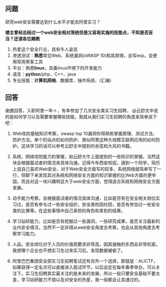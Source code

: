 ## 问题
研究web安全需要达到什么水平才能去阿里实习？

**楼主曾经总结过一个web安全相对笼统但是又容易实施的技能点，不知是否妥当？还请各位赐教**
1. 热爱这个安全行业，具有牛人姿态
2. 渗透测试：**熟悉**常见Web、系统漏洞(oWASP 10)和其原理，会写exp，会使用常用黑客工具
3. 平台：熟悉**linux**，具备linux环境下的开发能力
4. 语言：**python**/php、C++、java
5. 专业技能：**计算机网络**、数据库、操作系统、(汇编)

## 回答
谢邀回答，入职阿里一年＋，有幸参加了几次安全类实习生招聘， @云舒文中说的是如何学习以及需要掌握哪些技能，我就从我们实习生招聘的角度来简单说下吧：
1. Web攻防基础知识考察，owasp top 10漏洞你得熟练掌握原理、测试方法、防护方法。单个的站点的如何防护、类似阿里这种大规模互联网应用的如何防护。这块学习的话可以参考云舒文中提到的余弦和大风的书籍。

2. 系统、网络攻防能力的掌握，如云舒大牛上面提到的一些知识的掌握。当然这块会根据面试者的情况来具体沟通。记得今年西安校招，遇到一个同学，简历上说自己喜欢Web安全，对于Web安全方面写的较多，系统网络就简单写了一行，但聊下来发现其对系统和网络安全方面的知识掌握的比Web方面的更牢固，而且对这一块兴趣明显大于web安全方面，觉得适合系统和网络安全方面发展。

3. 动手能力考察。会根据面试者的情况具体沟通，比如是否有在安全相关岗位实习过，是否有参与过一些安全组织，安全类校园社团，是否有参加过一些安全类的比赛等。在这些事情中自己承担的角色和拿到的结果。

4. 学习钻研能力，比如是否有挖掘过一些漏洞，一些研究成果，是否关注最新的业内安全情况，当然不一定非得从web安全角度去考察，也会从其他角度去考察学习能力。

5. 人品，安全岗位对于人员的价值观要求非常高，因其接触的东西会非常机密。我想哪个企业也不想实习生过来实习后，发现数据被偷了。

6. 阿里巴巴集团安全部实习生招聘笔试还有另外一个选择，那就是：ALICTF，如果获得一定名次可以直接进入面试环节，以后会定在每年春季举办，可以关注下。实习生招聘其实最关注的是未来的发展，所以一般只要安全基础不要太差，学习钻研能力不错以及对安全的热爱，我一般都会让其通过的。